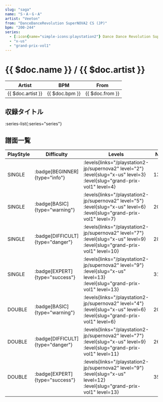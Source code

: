 ```yaml
---
slug: "saga"
name: "S・A・G・A"
artist: "Veeton"
from: "DanceDanceRevolution SuperNOVA2 CS (JP)"
bpm: "200-244"
series:
  - [:icon{name="simple-icons:playstation2"} Dance Dance Revolution SuperNOVA2 :icon{name="flag:jp-4x3"}](/playstation2-jp/supernova2)
  - "x-us"
  - "grand-prix-vol1"
---
```


# {{ $doc.name }} / {{ $doc.artist }}

|Artist|BPM|From|
|------|---|----|
|{{ $doc.artist }}|{{ $doc.bpm }}|{{ $doc.from }}|

## 収録タイトル

:series-list{:series="series"}

## 譜面一覧

|PlayStyle|Difficulty|Levels|Notes|Movie|
|---------|----------|------|-----|-----|
|SINGLE| :badge[BEGINNER]{type="info"}| :levels{links="/playstation2-jp/supernova2" level="2"} :level{slug="x-us" level=3} :level{slug="grand-prix-vol1" level=4}|137/0||
|SINGLE| :badge[BASIC]{type="warning"}| :levels{links="/playstation2-jp/supernova2" level="5"} :level{slug="x-us" level=6} :level{slug="grand-prix-vol1" level=7}|208/12||
|SINGLE| :badge[DIFFICULT]{type="danger"}| :levels{links="/playstation2-jp/supernova2" level="7"} :level{slug="x-us" level=9} :level{slug="grand-prix-vol1" level=10}|281/12||
|SINGLE| :badge[EXPERT]{type="success"}| :levels{links="/playstation2-jp/supernova2" level="9"} :level{slug="x-us" level=13} :level{slug="grand-prix-vol1" level=13}|317/17||
|DOUBLE| :badge[BASIC]{type="warning"}| :levels{links="/playstation2-jp/supernova2" level="4"} :level{slug="x-us" level=6} :level{slug="grand-prix-vol1" level=6}|209/3||
|DOUBLE| :badge[DIFFICULT]{type="danger"}| :levels{links="/playstation2-jp/supernova2" level="7"} :level{slug="x-us" level=9} :level{slug="grand-prix-vol1" level=11}|263/11||
|DOUBLE| :badge[EXPERT]{type="success"}| :levels{links="/playstation2-jp/supernova2" level="9"} :level{slug="x-us" level=12} :level{slug="grand-prix-vol1" level=13}|353/5||
